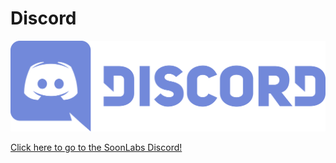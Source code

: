 # Discord

![](<../../.gitbook/assets/image (1) (1) (2).png>)

[Click here to go to the SoonLabs Discord!](https://discord.gg/A8WNfT3s46)
